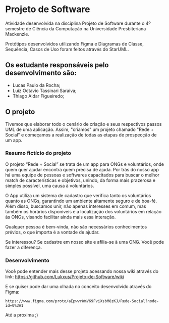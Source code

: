 # Projeto de Software

 Atividade desenvolvida na disciplina Projeto de Software durante o 4º semestre de Ciência da Computação na Universidade Presbiteriana Mackenzie.

 Protótipos desenvolvidos utilizando Figma e Diagramas de Classe, Sequência, Casos de Uso foram feitos através do StarUML.

 ## Os estudante responsáveis pelo desenvolvimento são:

 - Lucas Paulo da Rocha;
 - Luiz Octavio Tassinari Saraiva;
 - Thiago Aidar Figueiredo;

 ## O projeto

 Tivemos que elaborar todo o cenário de criação e seus respectivos passos UML de uma aplicação. Assim, "criamos" um projeto chamado "Rede + Social" e começamos a realização de todas as etapas de prospecção de um app.

 ### Resumo fictício do projeto

 O projeto “Rede + Social” se trata de um app para ONGs e voluntários, onde quem quer ajudar encontra quem precisa de ajuda. Por trás do nosso app há uma equipe de pessoas e softwares capacitados para buscar o melhor match de características e objetivos, unindo, da forma mais prazerosa e simples possível, uma causa à voluntários.

O App utiliza um sistema de cadastro que verifica tanto os voluntários quanto as ONGs, garantindo um ambiente altamente seguro e de boa-fé. Além disso, buscamos unir, não apenas interesses em comum, mas também os horários disponíveis e a localização dos voluntários em relação às ONGs, visando facilitar ainda mais essa interação.

Qualquer pessoa é bem-vinda, não são necessários conhecimentos prévios, o que importa é a vontade de ajudar.

Se interessou? Se cadastre em nosso site e afilia-se à uma ONG. Você pode fazer a diferença.

 ### Desenvolvimento

 Você pode entender mais desse projeto acessando nossa wiki através do link: https://github.com/Lukxus/Projeto-de-Software/wiki

 E se quiser pode dar uma olhada no conceito desenvolvido através do Figma:

 ```
 https://www.figma.com/proto/aEpwvrWmV69FviXsbM8zKJ/Rede-Social?node-id=0%3A1
 ```

 Até a próxima ;)
